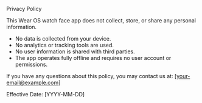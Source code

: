 Privacy Policy

This Wear OS watch face app does not collect, store, or share any personal information.

- No data is collected from your device.
- No analytics or tracking tools are used.
- No user information is shared with third parties.
- The app operates fully offline and requires no user account or permissions.

If you have any questions about this policy, you may contact us at: [your-email@example.com]

Effective Date: [YYYY-MM-DD]
